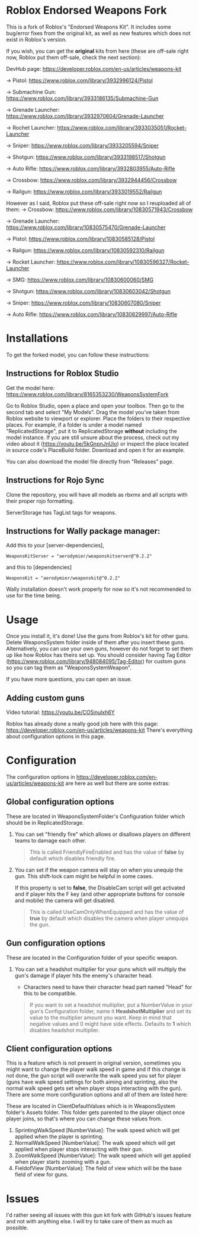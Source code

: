 # Roblox Endorsed Weapons Fork
This is a fork of Roblox's "Endorsed Weapons Kit".
It includes some bug/error fixes from the original kit, as well as new features which does not exist in Roblox's version.

If you wish, you can get the **original** kits from here (these are off-sale right now, Roblox put them off-sale, check the next section):

DevHub page: https://developer.roblox.com/en-us/articles/weapons-kit

-> Pistol: https://www.roblox.com/library/3932996124/Pistol

-> Submachine Gun: https://www.roblox.com/library/3933186135/Submachine-Gun

-> Grenade Launcher: https://www.roblox.com/library/3932970604/Grenade-Launcher

-> Rochet Launcher: https://www.roblox.com/library/3933035051/Rocket-Launcher

-> Sniper: https://www.roblox.com/library/3933205594/Sniper

-> Shotgun: https://www.roblox.com/library/3933198517/Shotgun

-> Auto Rifle: https://www.roblox.com/library/3932803955/Auto-Rifle

-> Crossbow: https://www.roblox.com/library/3932944456/Crossbow

-> Railgun: https://www.roblox.com/library/3933019552/Railgun

However as I said, Roblox put these off-sale right now so I reuploaded all of them:
-> Crossbow: https://www.roblox.com/library/10830571943/Crossbow

-> Grenade Launcher: https://www.roblox.com/library/10830575470/Grenade-Launcher

-> Pistol: https://www.roblox.com/library/10830585128/Pistol

-> Railgun: https://www.roblox.com/library/10830592310/Railgun

-> Rocket Launcher: https://www.roblox.com/library/10830596327/Rocket-Launcher

-> SMG: https://www.roblox.com/library/10830600060/SMG

-> Shotgun: https://www.roblox.com/library/10830603042/Shotgun

-> Sniper: https://www.roblox.com/library/10830607080/Sniper

-> Auto Rifle: https://www.roblox.com/library/10830629997/Auto-Rifle

# Installations
To get the forked model, you can follow these instructions:

## Instructions for Roblox Studio
Get the model here: https://www.roblox.com/library/8165353230/WeaponsSystemFork

Go to Roblox Studio, open a place and open your toolbox. Then go to the second tab and select "My Models". Drag the model you've taken from Roblox website to viewport or explorer. Place the folders to their respective places. For example, if a folder is under a model named "ReplicatedStorage", put it to ReplicatedStorage **without** including the model instance. If you are still unsure about the process, check out my video about it (https://youtu.be/5kGnpnJnUio) or inspect the place located in source code's PlaceBuild folder. Download and open it for an example.

You can also download the model file directly from "Releases" page.

## Instructions for Rojo Sync
Clone the repository, you will have all models as rbxmx and all scripts with their proper rojo formatting.

ServerStorage has TagList tags for weapons.

## Instructions for Wally package manager:
Add this to your [server-dependencies],
```
WeaponsKitServer = "aerodymier/weaponskitserver@^0.2.2"
```
and this to [dependencies]
```
WeaponsKit = "aerodymier/weaponskit@^0.2.2"
```

Wally installation doesn't work properly for now so it's not recommended to use for the time being.
# Usage
Once you install it, it's done! Use the guns from Roblox's kit for other guns. Delete WeaponsSystem folder inside of them after you insert these guns. Alternatively, you can use your own guns, however do not forget to set them up like how Roblox has theirs set up. You should consider having Tag Editor (https://www.roblox.com/library/948084095/Tag-Editor) for custom guns so you can tag them as "WeaponsSystemWeapon".

If you have more questions, you can open an issue.

## Adding custom guns
Video tutorial: https://youtu.be/CO5inulxh6Y

Roblox has already done a really good job here with this page: https://developer.roblox.com/en-us/articles/weapons-kit
There's everything about configuration options in this page.

# Configuration
The configuration options in https://developer.roblox.com/en-us/articles/weapons-kit are here as well but there are some extras:

## Global configuration options
These are located in WeaponsSystemFolder's Configuration folder which should be in ReplicatedStorage.

1) You can set "friendly fire" which allows or disallows players on different teams to damage each other.

    > This is called FriendlyFireEnabled and has the value of **false** by default which disables friendly fire.

2) You can set if the weapon camera will stay on when you unequip the gun. This shift-lock cam might be helpful in some cases.

    If this property is set to **false**, the DisableCam script will get activated and if player hits the F key (and other appropriate buttons for console and mobile) the camera will get disabled.

    > This is called UseCamOnlyWhenEquipped and has the value of **true** by default which disables the camera when player unequips the gun.

## Gun configuration options
These are located in the Configuration folder of your specific weapon.

1) You can set a headshot multiplier for your guns which will multiply the gun's damage if player hits the enemy's character head.

    - Characters need to have their character head part named "Head" for this to be compatible.

    > If you want to set a headshot multiplier, put a NumberValue in your gun's Configuration folder, name it **HeadshotMultiplier** and set its value to the multiplier amount you want. Keep in mind that negative values and 0 might have side effects. Defaults to **1** which disables headshot multiplier.

## Client configuration options
This is a feature which is not present in original version, sometimes you might want to change the player walk speed in game and if this change is not done, the gun script will overwrite the walk speed you set for player (guns have walk speed settings for both aiming and sprinting, also the normal walk speed gets set when player stops interacting with the gun). There are some more configuration options and all of them are listed here:

These are located in ClientDefaultValues which is in WeaponsSystem folder's Assets folder. This folder gets parented to the player object once player joins, so that's where you can change these values from.

1) SprintingWalkSpeed [NumberValue]: The walk speed which will get applied when the player is sprinting.
2) NormalWalkSpeed [NumberValue]: The walk speed which will get applied when player stops interacting with their gun.
3) ZoomWalkSpeed [NumberValue]: The walk speed which will get applied when player starts zooming with a gun.
4) FieldofView [NumberValue]: The field of view which will be the base field of view for guns.

# Issues
I'd rather seeing all issues with this gun kit fork with GitHub's issues feature and not with anything else. I will try to take care of them as much as possible.
